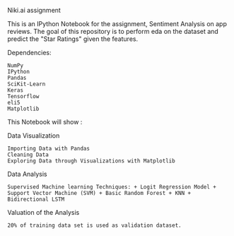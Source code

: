 Niki.ai assignment

This is an IPython Notebook for the assignment, Sentiment Analysis on app reviews. The goal of this repository is to perform eda on the dataset and predict the "Star Ratings" given the features.


Dependencies:

    NumPy
    IPython
    Pandas
    SciKit-Learn
    Keras
    Tensorflow
    eli5
    Matplotlib

This Notebook will show :

Data Visualization

    Importing Data with Pandas
    Cleaning Data
    Exploring Data through Visualizations with Matplotlib

Data Analysis

    Supervised Machine learning Techniques: + Logit Regression Model + Support Vector Machine (SVM) + Basic Random Forest + KNN +
    Bidirectional LSTM

Valuation of the Analysis

    20% of training data set is used as validation dataset.
